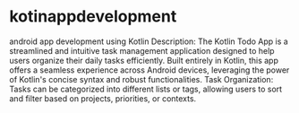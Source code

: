 # kotinappdevelopment
android app development using Kotlin
Description:
The Kotlin Todo App is a streamlined and intuitive task management application designed to help users organize their daily tasks efficiently. Built entirely in Kotlin, this app offers a seamless experience across Android devices, leveraging the power of Kotlin's concise syntax and robust functionalities.
Task Organization:
Tasks can be categorized into different lists or tags, allowing users to sort and filter based on projects, priorities, or contexts.
